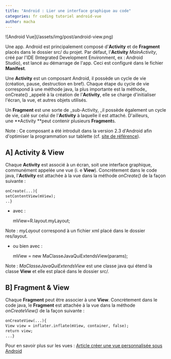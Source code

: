 ```yaml
---
title: "Android : Lier une interface graphique au code"
categories: fr coding tutoriel android-vue
author: macha
---
```


<div class="text-center lead" markdown="1">
  ![Android Vue](/assets/img/post/android-view.png)
</div>

Une app. Android est principalement composé d'**Activity** et de **Fragment** placés dans le dossier src/ du projet. Par défaut, l'**Activity** _MainActivity_, créé par l'IDE (Integrated Development Environment, ex : Android Studio), est lancé au démarrage de l'app. Ceci est configuré dans le fichier **Manifest**.

Une **Activity** est un composant Android, il possède un cycle de vie (création, pause, destruction en bref). Chaque étape du cycle de vie correspond à une méthode java, la plus importante est la méthode_ onCreate() _appelé à la création de l'**Activity**, elle se charge d'initialiser l'écran, la vue, et autres objets utilisés.

Un **Fragment** est une sorte de _sub-Activity, _il possède également un cycle de vie, calé sur celui de l'**Activity** à laquelle il est attaché. D'ailleurs, une **Activity **peut contenir plusieurs **Fragment**s.

Note : Ce composant a été introduit dans la version 2.3 d'Android afin d'optimiser la programmation sur tablette (cf. [site de référence](http://developer.android.com/guide/components/fragments.html)).

<!--more-->

## A] Activity & View

Chaque **Activity** est associé à un écran, soit une interface graphique, communément appelée une vue (i. e **View**). Concrètement dans le code java, l'**Activity** est attachée à la vue dans la méthode _onCreate()_ de la façon suivante :


    onCreate(...){
    setContentView(mView);
    ..}

* avec :


    mView=R.layout.myLayout;

Note : _myLayout_ correspond à un fichier xml placé dans le dossier res/layout.

* ou bien avec :


    mView = new MaClasseJavaQuiExtendsView(params);

Note : _MaClasseJavaQuiExtendsView_ est une classe java qui étend la classe **View** et elle est placé dans le dossier src/.

## B] Fragment & View

Chaque **Fragment** peut être associer à une **View**. Concrètement dans le code java, le **Fragment** est attachée à la vue dans la méthode _onCreateView()_ de la façon suivante :


    onCreateView(...){
    View view = inflater.inflate(mView, container, false);
    return view;
    ...}

Pour en savoir plus sur les vues : [Article créer une vue personnalisée sous Android](/blog/2014/10/11/vue-personnalisee-custom-view/)
